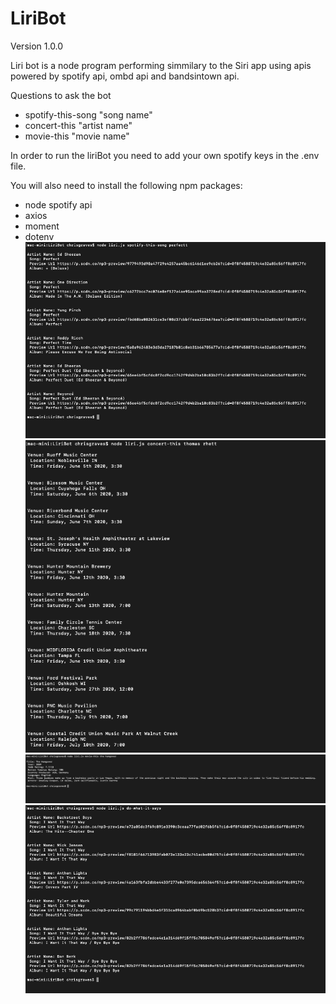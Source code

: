 # LiriBot
Version 1.0.0

Liri bot is a node program performing simmilary to the Siri app using apis powered by spotify api, ombd api and bandsintown api.

Questions to ask the bot
- spotify-this-song "song name"
- concert-this "artist name"
- movie-this "movie name"

In order to run the liriBot you need to add your own spotify keys in the .env file.

You will also need to install the following npm packages:
- node spotify api
- axios
- moment
- dotenv
![alt text](LiriBot/screenShots/spotify-this-song.png)
![alt text](LiriBot/screenShots/concert-this.png)
![alt text](LiriBot/screenShots/movie-this.png)
![alt text](LiriBot/screenShots/do-what-it-says.png)

